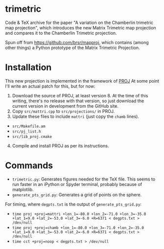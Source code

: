 # trimetric
Code & TeX archive for the paper "A variation on the Chamberlin trimetric map projection",
which introduces the new Matrix Trimetric map projection and compares it to the
Chamberlin Trimetric projection.

Spun off from https://github.com/brsr/mapproj, which contains (among other
things) a Python prototype of the Matrix Trimetric Projection.

# Installation
This new projection is implemented in the framework of [PROJ](https://github.com/OSGeo/PROJ)
At some point I'll write an actual patch for this, but for now:

1. Download the source of PROJ, at least version 8. At the time of this writing, there's no release with that version, so just download the current version in development from the GitHub site.
2. Copy `src/mattri.cpp` to `src/projections/` in PROJ.
3. Update these files to include `mattri` (just copy the `chamb` lines).
* `src/Makefile.am`
* `src/pj_list.h`
* `src/lib_proj.cmake`
4. Compile and install PROJ as per its instructions.

# Commands

* `trimetric.py`: Generates figures needed for the TeX file. This seems to run faster in an iPython or Spyder terminal, probably because of matplotlib.
* `generate_pts_grid.py`: Generates a grid of points on the sphere.

For timing, where `degpts.txt` is the output of `generate_pts_grid.py`:
* `time proj +proj=mattri +lon_1=-80.0 +lon_2=-71.0 +lon_3=-35.0 +lat_1=9.0 +lat_2=-53.0 +lat_3=-6.0 +R=6371 < degpts.txt > /dev/null`
* `time proj +proj=chamb +lon_1=-80.0 +lon_3=-71.0 +lon_2=-35.0 +lat_1=9.0 +lat_3=-53.0 +lat_2=-6.0 +R=6371 < degpts.txt > /dev/null`
* `time cct +proj=noop < degpts.txt > /dev/null`
